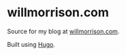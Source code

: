 # willmorrison.com

Source for my blog at [willmorrison.com](https://willmorrison.com).

Built using [Hugo](https://gohugo.io).
